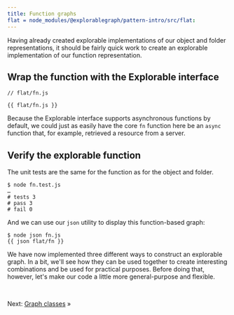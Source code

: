 ```yaml
---
title: Function graphs
flat = node_modules/@explorablegraph/pattern-intro/src/flat:
---
```


Having already created explorable implementations of our object and folder representations, it should be fairly quick work to create an explorable implementation of our function representation.

## Wrap the function with the Explorable interface

```{{'js'}}
// flat/fn.js

{{ flat/fn.js }}
```

Because the Explorable interface supports asynchronous functions by default, we could just as easily have the core `fn` function here be an `async` function that, for example, retrieved a resource from a server.

## Verify the explorable function

The unit tests are the same for the function as for the object and folder.

```console
$ node fn.test.js
…
# tests 3
# pass 3
# fail 0
```

And we can use our `json` utility to display this function-based graph:

```console
$ node json fn.js
{{ json flat/fn }}
```

We have now implemented three different ways to construct an explorable graph. In a bit, we'll see how they can be used together to create interesting combinations and be used for practical purposes. Before doing that, however, let's make our code a little more general-purpose and flexible.

&nbsp;

Next: [Graph classes](classes.html) »
